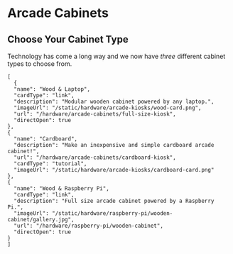 # Arcade Cabinets


## Choose Your Cabinet Type

Technology has come a long way and we now have *three* different cabinet types to choose from.

```codecard
[
  {
  "name": "Wood & Laptop",
  "cardType": "link",
  "description": "Modular wooden cabinet powered by any laptop.",
  "imageUrl": "/static/hardware/arcade-kiosks/wood-card.png",
  "url": "/hardware/arcade-cabinets/full-size-kiosk",
  "directOpen": true
}, 
{
  "name": "Cardboard",
  "description": "Make an inexpensive and simple cardboard arcade cabinet!",
  "url": "/hardware/arcade-cabinets/cardboard-kiosk",
  "cardType": "tutorial",
  "imageUrl": "/static/hardware/arcade-kiosks/cardboard-card.png"
}, 
{
  "name": "Wood & Raspberry Pi",
  "cardType": "link",
  "description": "Full size arcade cabinet powered by a Raspberry Pi.",
  "imageUrl": "/static/hardware/raspberry-pi/wooden-cabinet/gallery.jpg",
  "url": "/hardware/raspberry-pi/wooden-cabinet",
  "directOpen": true
}
]
```

